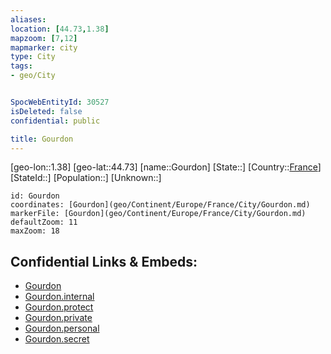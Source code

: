 ```yaml
---
aliases: 
location: [44.73,1.38]
mapzoom: [7,12] 
mapmarker: city 
type: City
tags:
- geo/City


SpocWebEntityId: 30527
isDeleted: false
confidential: public

title: Gourdon
---
```

[geo-lon::1.38]
[geo-lat::44.73]
[name::Gourdon]
[State::]
[Country::[France](geo/Continent/Europe/France.md)]
[StateId::]
[Population::]
[Unknown::]


```leaflet
id: Gourdon
coordinates: [Gourdon](geo/Continent/Europe/France/City/Gourdon.md)
markerFile: [Gourdon](geo/Continent/Europe/France/City/Gourdon.md)
defaultZoom: 11 
maxZoom: 18
```


## Confidential Links & Embeds: 
- [Gourdon](../../../../../../_public/geo/Continent/Europe/France/City/Gourdon.md) 
- [Gourdon.internal](../../../../../../_internal/geo/Continent/Europe/France/City/Gourdon.internal.md) 
- [Gourdon.protect](../../../../../../_protect/geo/Continent/Europe/France/City/Gourdon.protect.md) 
- [Gourdon.private](../../../../../../_private/geo/Continent/Europe/France/City/Gourdon.private.md) 
- [Gourdon.personal](../../../../../../_personal/geo/Continent/Europe/France/City/Gourdon.personal.md) 
- [Gourdon.secret](../../../../../../_secret/geo/Continent/Europe/France/City/Gourdon.secret.md) 
